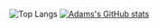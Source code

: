 ![Top Langs](https://github-readme-stats.vercel.app/api/top-langs/?username=adam-fitz395&hide_progress=false)
[![Adams's GitHub stats](https://github-readme-stats.vercel.app/api?username=adam-fitz395&show_icons=true&theme=dark&hide=stars)](https://github.com/anuraghazra/github-readme-stats)
